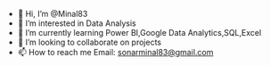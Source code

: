 - 👋 Hi, I’m @Minal83
- 👀 I’m interested in Data Analysis
- 🌱 I’m currently learning Power BI,Google Data Analytics,SQL,Excel
- 💞️ I’m looking to collaborate on projects
- 📫 How to reach me Email: sonarminal83@gmail.com

<!---
Minal83/Minal83 is a ✨ special ✨ repository because its `README.md` (this file) appears on your GitHub profile.
You can click the Preview link to take a look at your changes.
--->

